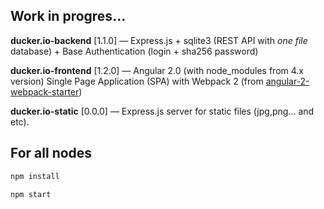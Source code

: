 ## Work in progres...
<p>
    <strong>ducker.io-backend</strong> [1.1.0] — Express.js + sqlite3 (REST API with <i>one file</i> database) + Base Authentication (login + sha256 password)
</p>
<p>
    <strong>ducker.io-frontend</strong> [1.2.0] — Angular 2.0 (with node_modules from 4.x version) Single Page Application (SPA) with Webpack 2 (from <a href="https://github.com/AngularClass/angular2-webpack-starter" target="_blank">angular-2-webpack-starter</a>)
</p>
<p>
    <strong>ducker.io-static</strong> [0.0.0] — Express.js server for static files (jpg,png... and etc).
</p>

## For all nodes

```bash
npm install
```
```bash
npm start
```
